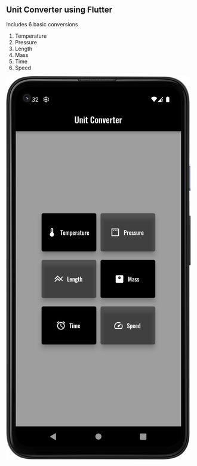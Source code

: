 ## Unit Converter using Flutter
Includes 6 basic conversions 
1. Temperature
2. Pressure
3. Length
4. Mass
5. Time
6. Speed

![alt text](interface.png)



